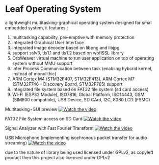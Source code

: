 # Leaf Operating System

a lightweight multitasking-graphical operating system designed for small embedded system, it features :

1. multitasking capability, pre-emptive with memory protection
2. integrated Graphical User Interface
3. integrated image decoder based on libpng and libjpg
4. support sslv3, tls1.1 and tls1.2 based on woflSSL library
5. OrbWeaver virtual machine to run user application on top of operating system without MMU support
6. Inter Process Communication between task (enabling hybcrid kernel, instead of monolithic)
7. ARM Cortex M4 (STM32F407, STM32F413), ARM Cortex M7 (STM32F746 - Discovery Board, STM32F765) support
8. integrated file system based on FAT32 file system (sd card access)
9. Wi-FI (ESP32 Module), ISO7816, Global Platform, ISO14443, GSM (SIM800 compatible), USB Device, SD CArd, I2C, 8080 LCD (FSMC)

Multitasking+GUI preview
[![Watch the video](https://img.youtube.com/vi/jQXdla5kHUI/hqdefault.jpg)](https://www.youtube.com/embed/jQXdla5kHUI)

FAT32 File System access on SD Card
[![Watch the video](https://img.youtube.com/vi/PyfjOimzPGQ/hqdefault.jpg)](https://www.youtube.com/embed/PyfjOimzPGQ)

Signal Analyzer with Fast Fourier Transform 
[![Watch the video](https://img.youtube.com/vi/O3enWRYGT20/hqdefault.jpg)](https://www.youtube.com/embed/O3enWRYGT20)

USB Microphone (implementing isochronous packet transfer for audio streaming)
[![Watch the video](https://img.youtube.com/vi/GIT_wHkBR8U/hqdefault.jpg)](https://www.youtube.com/embed/GIT_wHkBR8U)

due to the nature of library being used licensed under GPLv2, as copyleft product then this project also licensed under GPLv2


